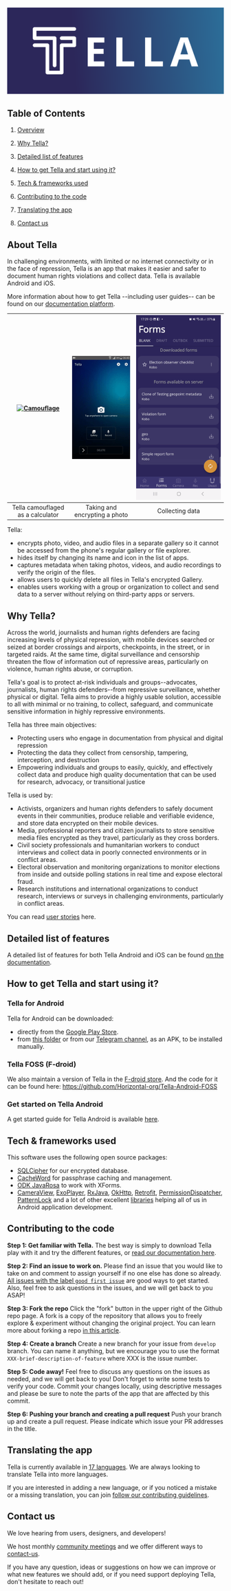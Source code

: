 ![Tella](docs/Tella2.0-feature.png?raw=true "Tella")

## Table of Contents

1. [Overview](#about)

2. [Why Tella?](#why-tella)

3. [Detailed list of features](#features)

4. [How to get Tella and start using it?](#use-tella)

5. [Tech & frameworks used](#tech-used)

6. [Contributing to the code](#contributing)

7. [Translating the app](#translating)

8. [Contact us](#contact)

## About Tella <a id="about"></a>

In challenging environments, with limited or no internet connectivity or in the face of repression, Tella is an app that makes it easier and safer to document human rights violations and collect data. Tella is available Android and iOS. 

More information about how to get Tella --including user guides-- can be found on our [documentation platform](https://docs.tella-app.org/).

| [![Camouflage](docs/camouflage.gif)](https://tella-app.org/features#encryption/)  | [![Encrypting](docs/encrypting.gif)](https://tella-app.org/) | [![Server Connections](docs/data_collection.gif)](https://tella-app.org/for-organizations) |
|:---:|:---:|:---:|
| Tella camouflaged as a calculator | Taking and encrypting a photo | Collecting data |

Tella:
- encrypts photo, video, and audio files in a separate gallery so it cannot be accessed from the phone's regular gallery or file explorer.
- hides itself by changing its name and icon in the list of apps.
- captures metadata when taking photos, videos, and audio recordings to verify the origin of the files.
- allows users to quickly delete all files in Tella's encrypted Gallery.
- enables users working with a group or organization to collect and send data to a server without relying on third-party apps or servers.



## Why Tella? <a id="why-tella"></a>

Across the world, journalists and human rights defenders are facing increasing levels of physical repression, with mobile devices searched or seized at border crossings and airports, checkpoints, in the street, or in targeted raids. At the same time, digital surveillance and censorship threaten the flow of information out of repressive areas, particularly on violence, human rights abuse, or corruption.

Tella's goal is to protect at-risk individuals and groups--advocates, journalists, human rights defenders--from repressive surveillance, whether physical or digital. Tella aims to provide a highly usable solution, accessible to all with minimal or no training, to collect, safeguard, and communicate sensitive information in highly repressive environments.

Tella has three main objectives:

- Protecting users who engage in documentation from physical and digital repression
- Protecting the data they collect from censorship, tampering, interception, and destruction
- Empowering individuals and groups to easily, quickly, and effectively collect data and produce high quality documentation that can be used for research, advocacy, or transitional justice

Tella is used by:

- Activists, organizers and human rights defenders to safely document events in their communities, produce reliable and verifiable evidence, and store data encrypted on their mobile devices.
- Media, professional reporters and citizen journalists to store sensitive media files encrypted as they travel, particularly as they cross borders.
- Civil society professionals and humanitarian workers to conduct interviews and collect data in poorly connected environments or in conflict areas.
- Electoral observation and monitoring organizations to monitor elections from inside and outside polling stations in real time and expose electoral fraud.
- Research institutions and international organizations to conduct research, interviews or surveys in challenging environments, particularly in conflict areas.

You can read [user stories](https://tella-app.org/user-stories) here.



## Detailed list of features <a id="features"></a>

A detailed list of features for both Tella Android and iOS can be found [on the documentation](https://tella-app.org/features).

## How to get Tella and start using it? <a id="use-tella"></a>

### Tella for Android
Tella for Android can be downloaded:
- directly from the [Google Play Store](https://play.google.com/store/apps/details?id=org.hzontal.tella).
- from [this folder](https://web.tresorit.com/l/JgMjK#FV9IoIZdDxwAUPqtupJzsQ) or from our [Telegram channel](https://t.me/tellaapp), as an APK, to be installed manually.

### Tella FOSS (F-droid)
We also maintain a version of Tella in the [F-droid store](https://f-droid.org/en/packages/org.hzontal.tellaFOSS/). And the code for it can be found here: https://github.com/Horizontal-org/Tella-Android-FOSS


### Get started on Tella Android
A get started guide for Tella Android is available [here](https://tella-app.org/get-started-android).



## Tech & frameworks used <a id="tech-used"></a>

This software uses the following open source packages:
- [SQLCipher](https://github.com/sqlcipher/sqlcipher) for our encrypted database.
- [CacheWord](https://guardianproject.info/code/cacheword/) for passphrase caching and management.
- [ODK JavaRosa](https://github.com/getodk/javarosa) to work with XForms.
- [CameraView](https://github.com/natario1/CameraView), [ExoPlayer](https://github.com/google/ExoPlayer), [RxJava](https://github.com/ReactiveX/RxJava), [OkHttp](https://github.com/square/okhttp), [Retrofit](https://github.com/square/retrofit), [PermissionDispatcher](https://github.com/permissions-dispatcher/PermissionsDispatcher), [PatternLock](https://github.com/zhanghai/PatternLock) and a lot of other excellent [libraries](https://github.com/Horizontal-org/Tella-Android/blob/master/mobile/build.gradle) helping all of us in Android application development.

## Contributing to the code <a id="contributing"></a>

**Step 1: Get familiar with Tella.** The best way is simply to download Tella play with it and try the different features, or [read our documentation here](https://docs.tella-app.org).

**Step 2: Find an issue to work on.** Please find an issue that you would like to take on and comment to assign yourself if no one else has done so already. [All issues with the label `good first issue`](https://github.com/Horizontal-org/Tella-Android/issues?q=is%3Aopen+is%3Aissue+label%3A%22good+first+issue%22) are good ways to get started. Also, feel free to ask questions in the issues, and we will get back to you ASAP!

**Step 3: Fork the repo** Click the "fork" button in the upper right of the Github repo page. A fork is a copy of the repository that allows you to freely explore & experiment without changing the original project. You can learn more about forking a repo [in this article](https://help.github.com/articles/fork-a-repo/).

**Step 4: Create a branch** Create a new branch for your issue from `develop` branch. You can name it anything, but we encourage you to use the format `XXX-brief-description-of-feature` where XXX is the issue number.

**Step 5: Code away!** Feel free to discuss any questions on the issues as needed, and we will get back to you! Don't forget to write some tests to verify your code. Commit your changes locally, using descriptive messages and please be sure to note the parts of the app that are affected by this commit.

**Step 6: Pushing your branch and creating a pull request** Push your branch up and create a pull request. Please indicate which issue your PR addresses in the title.

## Translating the app <a id="translating"></a>

Tella is currently available in [17 languages](https://tella-app.org/translating-tella). We are always looking to translate Tella into more languages.

If you are interested in adding a new language, or if you noticed a mistake or a missing translation, you can join [follow our contributing guidelines](https://tella-app.org/translating-tella/#how-do-i-become-a-translator).



## Contact us <a id="contact"></a>
We love hearing from users, designers, and developers!

We host monthly [community meetings](https://tella-app.org/community-meetings) and we offer different ways to [contact-us](https://tella-app.org/contact-us).

If you have any question, ideas or suggestions on how we can improve or what new features we should add, or if you need support deploying Tella, don't hesitate to reach out!

